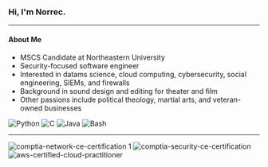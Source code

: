### Hi, I'm Norrec.
---
#### About Me

* MSCS Candidate at Northeastern University
* Security-focused software engineer
* Interested in datams science, cloud computing, cybersecurity, social engineering, SIEMs, and firewalls
* Background in sound design and editing for theater and film
* Other passions include political theology, martial arts, and veteran-owned businesses

![Python](https://img.shields.io/badge/-Python-333333?style=flat&logo=python)
![C](https://img.shields.io/badge/-C-333333?style=flat&logo=C&logoColor=00599C)
![Java](https://img.shields.io/badge/-Java-333333?style=flat&logo=Java&logoColor=007396)
![Bash](https://img.shields.io/badge/-Bash-333333?style=flat&logo=Bash&logoColor=007396)
  
---
  
![comptia-network-ce-certification 1](https://user-images.githubusercontent.com/92607420/196222245-013be9cf-0c64-4480-a645-f79210e86e9d.png)
![comptia-security-ce-certification](https://user-images.githubusercontent.com/92607420/214319512-01bc7dc1-a61c-46e6-ae70-0708eb2a808c.png)
![aws-certified-cloud-practitioner](https://user-images.githubusercontent.com/92607420/196222001-cc55e8f5-38e7-41ba-b262-31a6af2c7495.png)
